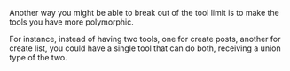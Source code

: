 Another way you might be able to break out of the tool limit is to make the tools you have more polymorphic.

For instance, instead of having two tools, one for create posts, another for create list, you could have a single tool that can do both, receiving a union type of the two.
